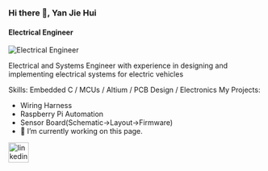 ### Hi there 👋, Yan Jie Hui
#### Electrical Engineer
![Electrical Engineer](https://images.pexels.com/photos/163100/circuit-circuit-board-resistor-computer-163100.jpeg?auto=compress&cs=tinysrgb&w=1260&h=750&dpr=2)

Electrical and Systems Engineer with experience in designing and implementing electrical systems for electric vehicles

Skills: Embedded C / MCUs / Altium / PCB Design / Electronics
My Projects:
- Wiring Harness
- Raspberry Pi Automation
- Sensor Board(Schematic->Layout->Firmware)
- 🔭 I’m currently working on this page. 


[<img src='https://cdn.jsdelivr.net/npm/simple-icons@3.0.1/icons/linkedin.svg' alt='linkedin' height='40'>](https://www.linkedin.com/in/https://www.linkedin.com/in/yan-jie-hui-1509a2179//)  

